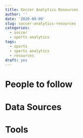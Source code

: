 ```yaml
---
title: Soccer Analytics Resources
author: ''
date: '2020-09-09'
slug: soccer-analytics-resources
categories:
  - soccer
  - sports analytics
tags:
  - sports
  - sports analytics
  - resources
draft: yes
---
```



# People to follow



# Data Sources

# Tools
